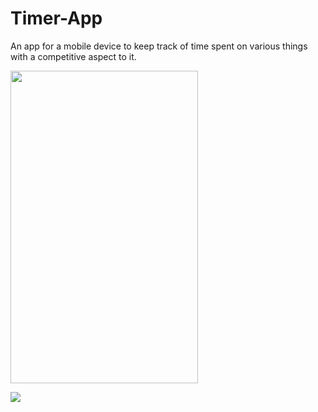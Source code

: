 # Timer-App
An app for a mobile device to keep track of time spent on various things with a competitive aspect to it.

<img src="https://github.com/aitoAarni/Timer-App/blob/main/appDemo.gif" width="300" height="500">


![](https://github.com/aitoAarni/Timer-App/blob/main/appDemo.gif)
